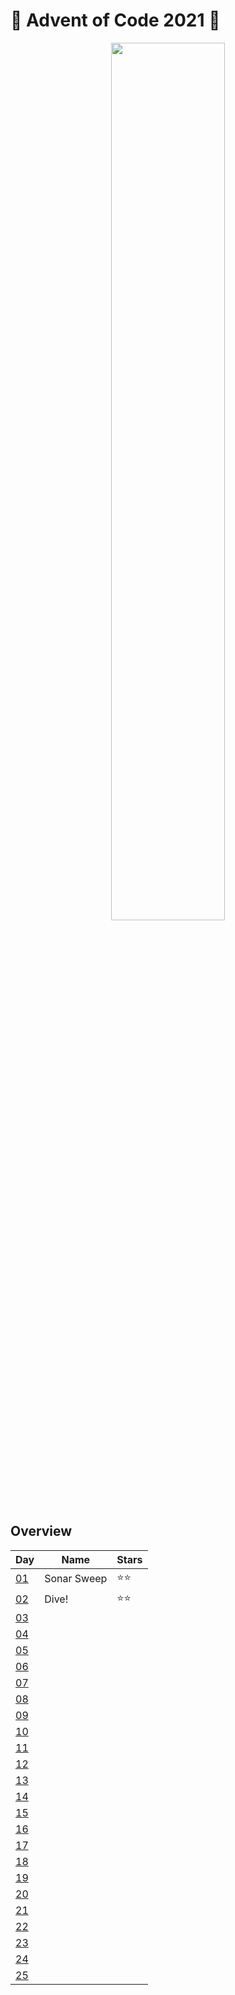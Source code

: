 # 🎄 Advent of Code 2021 🎄

<p align="center"><img style="height:60%; width: auto;" src="https://i.giphy.com/media/BpGWitbFZflfSUYuZ9/giphy.webp"/></p>

## Overview

| Day                                        | Name | Stars |
| ------------------------------------------ | ---- | ----- |
| [01](https://adventofcode.com/2021/day/1)  |   Sonar Sweep   |  ⭐⭐  |
| [02](https://adventofcode.com/2021/day/2)  |   Dive!   |  ⭐⭐ |
| [03](https://adventofcode.com/2021/day/3)  |      |   |
| [04](https://adventofcode.com/2021/day/4)  |      |   |
| [05](https://adventofcode.com/2021/day/5)  |      |   |
| [06](https://adventofcode.com/2021/day/6)  |      |   |
| [07](https://adventofcode.com/2021/day/7)  |      |   |
| [08](https://adventofcode.com/2021/day/8)  |      |   |
| [09](https://adventofcode.com/2021/day/9)  |      |   |
| [10](https://adventofcode.com/2021/day/10) |      |   |
| [11](https://adventofcode.com/2021/day/11) |      |   |
| [12](https://adventofcode.com/2021/day/12) |      |   |
| [13](https://adventofcode.com/2021/day/13) |      |   |
| [14](https://adventofcode.com/2021/day/14) |      |   |
| [15](https://adventofcode.com/2021/day/15) |      |   |
| [16](https://adventofcode.com/2021/day/16) |      |   |
| [17](https://adventofcode.com/2021/day/17) |      |   |
| [18](https://adventofcode.com/2021/day/18) |      |   |
| [19](https://adventofcode.com/2021/day/19) |      |   |
| [20](https://adventofcode.com/2021/day/20) |      |   |
| [21](https://adventofcode.com/2021/day/21) |      |   |
| [22](https://adventofcode.com/2021/day/22) |      |   |
| [23](https://adventofcode.com/2021/day/23) |      |   |
| [24](https://adventofcode.com/2021/day/24) |      |   |
| [25](https://adventofcode.com/2021/day/25) |      |   | -->


